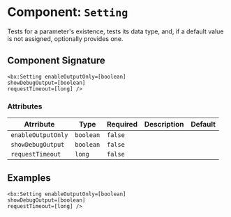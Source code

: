 [comment]: # (Note: This documentation is generated dynamically in the build process.  To modify the contents, change the javadoc on the _invoke method of the Component class)
# Component: `Setting`

Tests for a parameter's existence, tests its data type, and, if a default value is not assigned, optionally provides one.

## Component Signature
```
<bx:Setting enableOutputOnly=[boolean]
showDebugOutput=[boolean]
requestTimeout=[long] />
```
### Attributes

| Atrribute | Type | Required | Description | Default |
|----------|------|----------|-------------|---------|
| `enableOutputOnly` | `boolean` | `false` |  |  |
| `showDebugOutput` | `boolean` | `false` |  |  |
| `requestTimeout` | `long` | `false` |  |  |

## Examples

```
<bx:Setting enableOutputOnly=[boolean]
showDebugOutput=[boolean]
requestTimeout=[long] />
```
